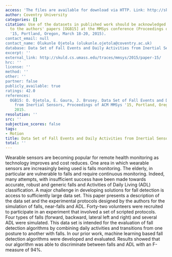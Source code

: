 ```yaml
---
access: 'The files are available for download via HTTP. Link: http://skuld.cs.umass.edu/traces/mmsys/2015/paper-15/'
author: Coventry University
categories: []
citation: Use of the datasets in published work should be acknowledged by a full citation
  to the authors' papers [OGB15] at the MMSys conference (Proceedings of ACM MMSys
  '15, Portland, Oregon, March 18-20, 2015).
contact_email: null
contact_name: Olukunle Ojetola (olukunle.ojetola@coventry.ac.uk)
database: Data Set of Fall Events and Daily Activities from Inertial Sensors
excerpt: ''
external_link: http://skuld.cs.umass.edu/traces/mmsys/2015/paper-15/
hrc: ''
license: ''
method: ''
other: ''
partner: false
publicly_available: true
ratings: 42.0
references:
  OGB15: O. Ojetola, E. Gaura, J. Brusey. Data Set of Fall Events and Daily Activities
    from Inertial Sensors, Proceedings of ACM MMSys '15, Portland, Oregon, March 18-20,
    2015.
resolution: ''
src: ''
subjective_scores: false
tags:
- Motion
title: Data Set of Fall Events and Daily Activities from Inertial Sensors
total: ''
---
```


Wearable sensors are becoming popular for remote health monitoring as technology improves and cost reduces. One area in which wearable sensors are increasingly being used is falls monitoring. The elderly, in particular are vulnerable to falls and require continuous monitoring. Indeed, many attempts, with insufficient success have been made towards accurate, robust and generic falls and Activities of Daily Living (ADL) classification. A major challenge in developing solutions for fall detection is access to sufficiently large data set. This paper presents a description of the data set and the experimental protocols designed by the authors for the simulation of falls, near-falls and ADL. Forty-two volunteers were recruited to participate in an experiment that involved a set of scripted protocols. Four types of falls (forward, backward, lateral left and right) and several ADL were simulated. This data set is intended for the evaluation of fall detection algorithms by combining daily activities and transitions from one posture to another with falls. In our prior work, machine learning based fall detection algorithms were developed and evaluated. Results showed that our algorithm was able to discriminate between falls and ADL with an F-measure of 94%.